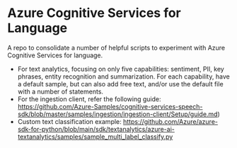 # Azure Cognitive Services for Language
A repo to consolidate a number of helpful scripts to experiment with Azure Cognitive Services for language.
- For text analytics, focusing on only five capabilities: sentiment, PII, key phrases, entity recognition and
summarization. For each capability, have a default sample, but can also add free text, and/or use the default
file with a number of statements.
- For the ingestion client, refer the following guide: https://github.com/Azure-Samples/cognitive-services-speech-sdk/blob/master/samples/ingestion/ingestion-client/Setup/guide.md)
- Custom text classification example: https://github.com/Azure/azure-sdk-for-python/blob/main/sdk/textanalytics/azure-ai-textanalytics/samples/sample_multi_label_classify.py

